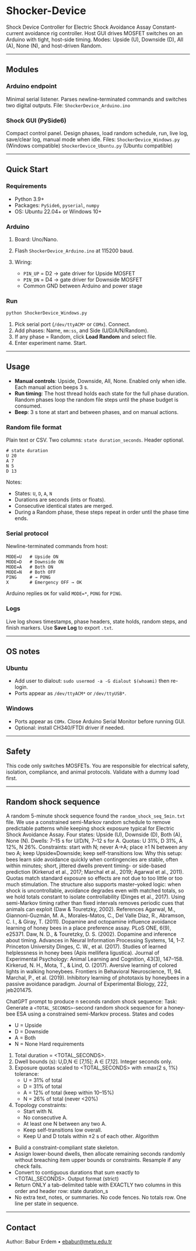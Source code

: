 # Shocker-Device
Shock Device Controller for Electric Shock Avoidance Assay
Constant-current avoidance rig controller. Host GUI drives MOSFET switches on an Arduino with tight, host-side timing. Modes: Upside (U), Downside (D), All (A), None (N), and host-driven Random.

---

## Modules

### Arduino endpoint

Minimal serial listener. Parses newline-terminated commands and switches two digital outputs.
File: `ShockerDevice_Arduino.ino`

### Shock GUI (PySide6)

Compact control panel. Design phases, load random schedule, run, live log, save/clear log, manual mode when idle.
Files: 
`ShockerDevice_Windows.py` (Windows compatible)
`ShockerDevice_Ubuntu.py` (Ubuntu compatible)

---

## Quick Start

### Requirements

* Python 3.9+
* Packages: `PySide6`, `pyserial`, `numpy`
* OS: Ubuntu 22.04+ or Windows 10+

### Arduino

1. Board: Uno/Nano.
2. Flash `ShockerDevice_Arduino.ino` at 115200 baud.
3. Wiring:

   * `PIN_UP` = D2 → gate driver for Upside MOSFET
   * `PIN_DN` = D4 → gate driver for Downside MOSFET
   * Common GND between Arduino and power stage

### Run

```bash
python ShockerDevice_Windows.py
```

1. Pick serial port (`/dev/ttyACM*` or `COMx`). Connect.
2. Add phases: Name, `mm:ss`, and Side (U/D/A/N/Random).
3. If any phase = Random, click **Load Random** and select file.
4. Enter experiment name. Start.

---

## Usage

* **Manual controls**: Upside, Downside, All, None. Enabled only when idle. Each manual action beeps 3 s.
* **Run timing**: The host thread holds each state for the full phase duration. Random phases loop the random file steps until the phase budget is consumed.
* **Beep**: 3 s tone at start and between phases, and on manual actions.

### Random file format

Plain text or CSV. Two columns: `state duration_seconds`. Header optional.

```
# state duration
U 20
A 7
N 5
D 13
```

Notes:

* States: `U`, `D`, `A`, `N`
* Durations are seconds (ints or floats).
* Consecutive identical states are merged.
* During a Random phase, these steps repeat in order until the phase time ends.

### Serial protocol

Newline-terminated commands from host:

```
MODE=U   # Upside ON
MODE=D   # Downside ON
MODE=A   # Both ON
MODE=N   # Both OFF
PING     # → PONG
X        # Emergency OFF → OK
```

Arduino replies `OK` for valid `MODE=*`, `PONG` for `PING`.

### Logs

Live log shows timestamps, phase headers, state holds, random steps, and finish markers. Use **Save Log** to export `.txt`.

---

## OS notes

### Ubuntu

* Add user to dialout: `sudo usermod -a -G dialout $(whoami)` then re-login.
* Ports appear as `/dev/ttyACM*` or `/dev/ttyUSB*`.

### Windows

* Ports appear as `COMx`. Close Arduino Serial Monitor before running GUI.
* Optional: install CH340/FTDI driver if needed.

---

## Safety

This code only switches MOSFETs. You are responsible for electrical safety, isolation, compliance, and animal protocols. Validate with a dummy load first.

---

## Random shock sequence

A random 5-minute shock sequence found the `random_shock_seq_5min.txt` file. 
We use a constrained semi-Markov random schedule to remove predictable patterns while keeping shock exposure typical for Electric Shock Avoidance Assay. Four states: Upside (U), Downside (D), Both (A), None (N). Dwells: 7–15 s for U/D/N, 7–12 s for A. Quotas: U 31%, D 31%, A 12%, N 26%. Constraints: start with N; never A→A; place ≥1 N between any two A; keep Upside≈Downside; keep self-transitions low.
Why this setup: bees learn side avoidance quickly when contingencies are stable, often within minutes; short, jittered dwells prevent timing- or side-based prediction (Kirkerud et al., 2017; Marchal et al., 2019; Agarwal et al., 2011). Quotas match standard exposure so effects are not due to too little or too much stimulation. The structure also supports master–yoked logic: when shock is uncontrollable, avoidance degrades even with matched totals, so we hold totals constant to isolate controllability (Dinges et al., 2017). Using semi-Markov timing rather than fixed intervals removes periodic cues that animals can exploit (Daw & Touretzky, 2002).
References
Agarwal, M., Giannoni-Guzmán, M. A., Morales-Matos, C., Del Valle Díaz, R., Abramson, C. I., & Giray, T. (2011). Dopamine and octopamine influence avoidance learning of honey bees in a place preference assay. PLoS ONE, 6(9), e25371. 
Daw, N. D., & Touretzky, D. S. (2002). Dopamine and inference about timing. Advances in Neural Information Processing Systems, 14, 1–7. 
Princeton University
Dinges, C. W., et al. (2017). Studies of learned helplessness in honey bees (Apis mellifera ligustica). Journal of Experimental Psychology: Animal Learning and Cognition, 43(3), 147–158. 
Kirkerud, N. H., Mota, T., & Lind, O. (2017). Aversive learning of colored lights in walking honeybees. Frontiers in Behavioral Neuroscience, 11, 94. 
Marchal, P., et al. (2019). Inhibitory learning of phototaxis by honeybees in a passive avoidance paradigm. Journal of Experimental Biology, 222, jeb201475.

ChatGPT prompt to produce n seconds random shock sequence:
Task: Generate a `<TOTAL_SECONDS>`-second random shock sequence for a honey-bee ESA using a constrained semi-Markov process.
States and codes
- U = Upside
- D = Downside
- A = Both
- N = None
Hard requirements
1) Total duration = <TOTAL_SECONDS>.
2) Dwell bounds (s): U,D,N ∈ [7,15]; A ∈ [7,12]. Integer seconds only.
3) Exposure quotas scaled to <TOTAL_SECONDS> with ±max(2 s, 1%) tolerance:
   - U = 31% of total
   - D = 31% of total
   - A = 12% of total (keep within 10–15%)
   - N = 26% of total (never <20%)
4) Topology constraints:
   - Start with N.
   - No consecutive A.
   - At least one N between any two A.
   - Keep self-transitions low overall.
   - Keep U and D totals within ±2 s of each other.
Algorithm
- Build a constraint-compliant state skeleton.
- Assign lower-bound dwells, then allocate remaining seconds randomly without breaching item upper bounds or constraints. Resample if any check fails.
- Convert to contiguous durations that sum exactly to <TOTAL_SECONDS>.
Output format (strict)
- Return ONLY a tab-delimited table with EXACTLY two columns in this order and header row:
state	duration_s
- No extra text, notes, or summaries. No code fences. No totals row. One line per state in sequence.


---

## Contact

Author: Babur Erdem • [ebabur@metu.edu.tr](mailto:ebabur@metu.edu.tr)

